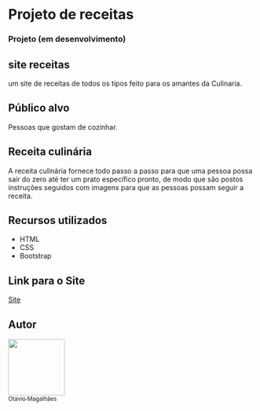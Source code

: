 # Projeto de receitas
### Projeto (em desenvolvimento)

## site receitas
um site de receitas de todos os tipos feito para os amantes da Culinaria.


## Público alvo
Pessoas que gostam de cozinhar.

## Receita culinária
A receita culinária fornece todo passo a passo para que uma pessoa possa sair do zero até ter um prato específico pronto, de modo que são postos instruções seguidos com imagens para que as pessoas possam seguir a receita.

## Recursos utilizados

* HTML
* CSS
* Bootstrap

## Link para o Site

<a href="https://otavio-magalhaes.github.io/Projeto-Site-de-Receitas/" target="_blank">Site</a>

## Autor

[<img src="https://avatars.githubusercontent.com/u/103613657?s=400&u=cb1f3a757cdadbcee0d44ff247a67cbf2cc609b9&v=4" width=115><br><sub>Otavio Magalhães</sub>](https://github.com/Otavio-Magalhaes)
 
